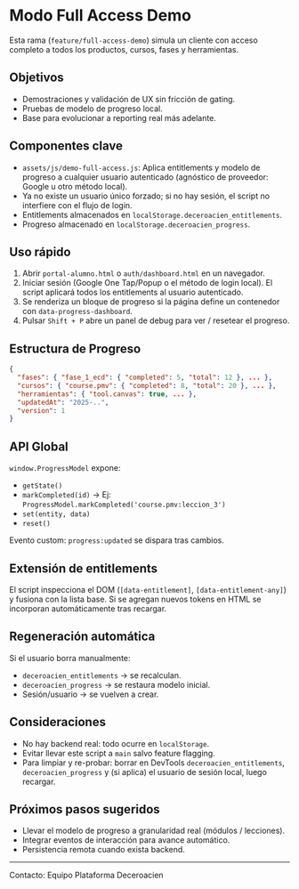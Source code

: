 # Modo Full Access Demo

Esta rama (`feature/full-access-demo`) simula un cliente con acceso completo a todos los productos, cursos, fases y herramientas.

## Objetivos
- Demostraciones y validación de UX sin fricción de gating.
- Pruebas de modelo de progreso local.
- Base para evolucionar a reporting real más adelante.

## Componentes clave
- `assets/js/demo-full-access.js`: Aplica entitlements y modelo de progreso a cualquier usuario autenticado (agnóstico de proveedor: Google u otro método local).
- Ya no existe un usuario único forzado; si no hay sesión, el script no interfiere con el flujo de login.
- Entitlements almacenados en `localStorage.deceroacien_entitlements`.
- Progreso almacenado en `localStorage.deceroacien_progress`.

## Uso rápido
1. Abrir `portal-alumno.html` o `auth/dashboard.html` en un navegador.
2. Iniciar sesión (Google One Tap/Popup o el método de login local). El script aplicará todos los entitlements al usuario autenticado.
3. Se renderiza un bloque de progreso si la página define un contenedor con `data-progress-dashboard`.
4. Pulsar `Shift + P` abre un panel de debug para ver / resetear el progreso.

## Estructura de Progreso
```json
{
  "fases": { "fase_1_ecd": { "completed": 5, "total": 12 }, ... },
  "cursos": { "course.pmv": { "completed": 8, "total": 20 }, ... },
  "herramientas": { "tool.canvas": true, ... },
  "updatedAt": "2025-..",
  "version": 1
}
```

## API Global
`window.ProgressModel` expone:
- `getState()`
- `markCompleted(id)` → Ej: `ProgressModel.markCompleted('course.pmv:leccion_3')`
- `set(entity, data)`
- `reset()`

Evento custom: `progress:updated` se dispara tras cambios.

## Extensión de entitlements
El script inspecciona el DOM (`[data-entitlement]`, `[data-entitlement-any]`) y fusiona con la lista base. Si se agregan nuevos tokens en HTML se incorporan automáticamente tras recargar.

## Regeneración automática
Si el usuario borra manualmente:
- `deceroacien_entitlements` → se recalculan.
- `deceroacien_progress` → se restaura modelo inicial.
- Sesión/usuario → se vuelven a crear.

## Consideraciones
- No hay backend real: todo ocurre en `localStorage`.
- Evitar llevar este script a `main` salvo feature flagging.
- Para limpiar y re-probar: borrar en DevTools `deceroacien_entitlements`, `deceroacien_progress` y (si aplica) el usuario de sesión local, luego recargar.

## Próximos pasos sugeridos
- Llevar el modelo de progreso a granularidad real (módulos / lecciones).
- Integrar eventos de interacción para avance automático.
- Persistencia remota cuando exista backend.

---
Contacto: Equipo Plataforma Deceroacien
